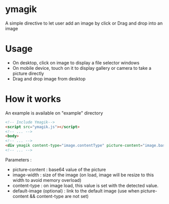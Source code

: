ymagik
======

A simple directive to let user add an image by click or Drag and drop into an image

Usage
=====

* On desktop, click on image to display a file selector windows
* On mobile device, touch on it to display gallery or camera to take a picture directly
* Drag and drop image from desktop

How it works
============

An example is available on "example" directory

```html
<!-- Include Ymagik-->
<script src="ymagik.js"></script>
<!-- ... -->
<body>
<!-- ... -->
<div ymagik content-type="image.contentType" picture-content="image.base64" image-width="defaultWidth" default-image="defaultImageLink"></div>
<!-- ... -->
```

Parameters :
* picture-content : base64 value of the picture
* image-width : size of the image (on load, image will be resize to this width to avoid memory overload)
* content-type : on image load, this value is set with the detected value.
* default-image (optional) : link to the default image (use when picture-content && content-type are not set)

